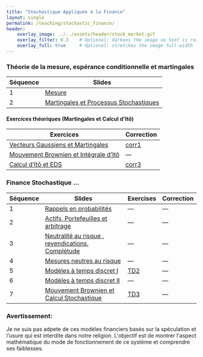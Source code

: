 ```yaml
---
title: "Stochastique Appliquée à la Finance"
layout: single
permalink: /teaching/stochastic_finance/
header:
    overlay_image: ../../assets/header/stock_market.gif
    overlay_filter: 0.3    # Optional: darkens the image so text is readable
    overlay_full: true     # Optional: stretches the image full-width
---
```

### Théorie de la mesure, espérance conditionnelle et martingales

| Séquence | Slides |
|------|-------|
| 1 | [Mesure](../../assets/resources/finance/parts/mesure.pdf) |
| 2 | [Martingales et Processus Stochastiques](../../assets/resources/finance/parts/martingales.pdf) |


#### Exercices théoriques (Martingales et Calcul d'Itô)

| Exercices | Correction |
|------|-------|
|[Vecteurs Gaussiens et Martingales](../../assets/resources/finance/TD/TD01_Calcul_Stochastique_MMA1_2023.pdf)|[corr1](../../assets/resources/finance/TD/TD01_CORRIGE_Calcul_Stochastique_MMA1.pdf)|
|[Mouvement Brownien et Intégrale d’Itô](../../assets/resources/finance/TD/TD02_Calcul_Stochastique_MMA1.pdf)| — |
|[Calcul d’Itô et EDS](../../assets/resources/finance/TD/TD03_Calcul_Stochastique_MMA1.pdf)|[corr3](../../assets/resources/finance/TD/TD03_CORRIGE_Calcul_Stochastique_MMA1.pdf)|

### Finance Stochastique ...

| Séquence | Slides | Exercises | Correction |
|------|-------|-----------|------------|
| 1 | [Rappels en probabilités](../../assets/resources/finance/parts/main01.pdf) | — | — |
| 2 | [Actifs, Portefeuilles et arbitrage](../../assets/resources/finance/parts/main02.pdf) | — | — |
| 3 | [Neutralité au risque , revendications, Complétude](../../assets/resources/finance/parts/main03.pdf) | — | — |
| 4 | [Mesures neutres au risque](../../assets/resources/finance/parts/main04.pdf) | — | — |
| 5 | [Modèles à temps discret I](../../assets/resources/finance/parts/main05.pdf) | [TD2](../../assets/resources/finance/TD/TD2.pdf) | — |
| 6 | [Modèles à temps discret II](../../assets/resources/finance/parts/main06.pdf) | — | — |
| 7 | [Mouvement Brownien et Calcul Stochastique](../../assets/resources/finance/parts/main07.pdf) | [TD3](../../assets/resources/finance/TD/TD3.pdf) | — |




### Avertissement:
Je ne suis pas adpete de ces modèles financiers basés sur la spéculation et l'usure qui est interdite dans notre religion.
L'objectif est de montrer l'aspect mathématique du mode de fonctionnement de ce système et comprendre ses faiblesses. 
